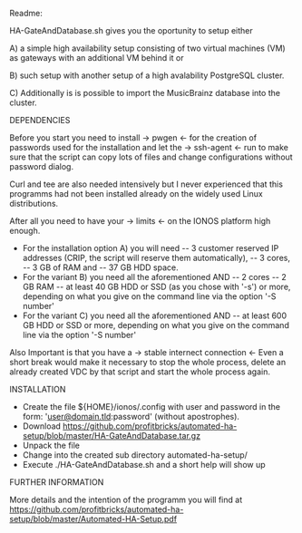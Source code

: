 Readme:

HA-GateAndDatabase.sh gives you the oportunity to setup either

A) a simple high availability setup consisting of two virtual machines (VM) as gateways with an additional VM behind it or

B) such setup with another setup of a high avalability PostgreSQL cluster.

C) Additionally is is possible to import the MusicBrainz database into the cluster.


DEPENDENCIES

Before you start you need to install
-> pwgen <-      for the creation of passwords used for the installation and let the
-> ssh-agent <-  run to make sure that the script can copy lots of files and change configurations without password dialog.

Curl and tee are also needed intensively but I never experienced that this programms had not been installed already on the widely used Linux distributions.

After all you need to have your
-> limits <-     on the IONOS platform high enough.

- For the installation option A) you will need
    -- 3 customer reserved IP addresses (CRIP, the script will reserve them automatically),
    -- 3 cores,
    -- 3 GB of RAM and
    -- 37 GB HDD space.
- For the variant B) you need all the aforementioned AND
    -- 2 cores
    -- 2 GB RAM
    -- at least 40 GB HDD or SSD (as you chose with '-s') or more, depending on what you give on the command line via the option '-S number'
- For the variant C) you need all the aforementioned AND
    -- at least 600 GB HDD or SSD or more, depending on what you give on the command line via the option '-S number'

Also Important is that you have a
-> stable internect connection <-
Even a short break would make it necessary to stop the whole process, delete an already created VDC by that script and start the whole process again.

INSTALLATION

- Create the file ${HOME}/ionos/.config with user and password in the form: 'user@domain.tld:password' (without apostrophes).
- Download https://github.com/profitbricks/automated-ha-setup/blob/master/HA-GateAndDatabase.tar.gz
- Unpack the file
- Change into the created sub directory automated-ha-setup/
- Execute ./HA-GateAndDatabase.sh and a short help will show up

FURTHER INFORMATION

More details and the intention of the programm you will find at
https://github.com/profitbricks/automated-ha-setup/blob/master/Automated-HA-Setup.pdf

